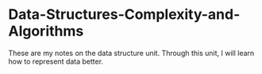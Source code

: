 # Data-Structures-Complexity-and-Algorithms

These are my notes on the data structure unit. Through this unit, I will learn how to represent data better.
